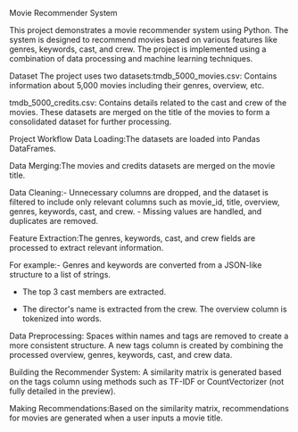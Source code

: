 Movie Recommender System

This project demonstrates a movie recommender system using Python. The system is designed to recommend movies based on various features
like genres, keywords, cast, and crew. The project is implemented using a combination of data processing and machine learning techniques.

Dataset
The project uses two datasets:tmdb_5000_movies.csv: Contains information about 5,000 movies including their genres, overview, etc.

tmdb_5000_credits.csv: Contains details related to the cast and crew of the movies.
These datasets are merged on the title of the movies to form a consolidated dataset for further processing.

Project Workflow
Data Loading:The datasets are loaded into Pandas DataFrames.

Data Merging:The movies and credits datasets are merged on the movie title.

Data Cleaning:- Unnecessary columns are dropped, and the dataset is filtered to include only relevant columns such as movie_id, title,
              overview, genres, keywords, cast, and crew.
              - Missing values are handled, and duplicates are removed.

Feature Extraction:The genres, keywords, cast, and crew fields are processed to extract relevant information. 

For example:- Genres and keywords are converted from a JSON-like structure to a list of strings.

- The top 3 cast members are extracted.
        
- The director's name is extracted from the crew.
The overview column is tokenized into words.

Data Preprocessing:
Spaces within names and tags are removed to create a more consistent structure.
A new tags column is created by combining the processed overview, genres, keywords, cast, and crew data.

Building the Recommender System:
A similarity matrix is generated based on the tags column using methods such as TF-IDF or CountVectorizer (not fully detailed in the preview).

Making Recommendations:Based on the similarity matrix, recommendations for movies are generated when a user inputs a movie title.
